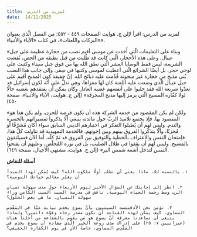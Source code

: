 ```yaml
---
title:  لمزيد من الدرس
date:  14/11/2025
---
```


لمزيد من الدرس:  اقرأ لإلن ج. هوايت الصفحات ٤٤٩ - ٤٥٢؛ من الفصل الّذي بعنوان «البركات واللعنات»، في كتاب «الآباء والأنبياء».

«وبناء على التعليمات الّتي أُخذت عن موسى أقيم نصب من حجارة عظيمة على جبل عيبال. وعلى هذه الأحجار، الّتي كانت قد طُليت من قبل بطبقة من الجص، نُقشت الشريعة، ليس فقط الوصايا العشر الّتي نطق الله بها من فوق جبل سيناء وكتبت على لوحي حجر، بل أيضًا الشرائع الّتي أعطيت لموسى وكتبها في سِفر. وإلى جانب هذا النصب بُني مذبح من حجارة غير منحوتة قُدّمت عليه ذبائح الله. إنّ حقيقة كون المذبح أقيم على جبل عيبال الّذي وضعت عليه اللعنة كان لها مغزاها، وهي تدلُّ على أنّه لكون إسرائيل قد تعدّوا شريعة الله فقد جلبوا على أنفسهم غضبه العادل وكان يمكن أن يفتقدهم بغضبه حالًا لولا كفّارة المسيح الّتي يرمز إليها مذبح المحرقة» (إلن ج. هوايت، الآباء والأنبياء، صفحة ٤٥٠)

«ولكن لم يكن المقصود من خدمة الشركة هذه أن تكون فرصة للحزن، ولم يكن هذا هو المقصود بها. فإذ يجتمع تلاميذ الربّ حول مائدته ينبغي ألّا يذكروا تقصيراتهم بالحسرة والندم. وليس لهم أن يُطيلوا التفكر في اختبارهم الديني السابق سواء أكان مُشرّفًا أو مُحزنًا، وألّا يتذكّروا الفروق بينهم وبين إخوتهم. فالخدمة التمهيدية قد تناولت كلَّ هذا. فاِمتحان النفس والاعتراف بالخطية والتوفيق بين الفروق قد تمّ كلّه. أما الآن فسيلتقون بالمسيح. وليس لهم أن يقفوا في ظلال الصليب، بل في نوره المُخلّص، وعليهم أن يفتحوا النفس لتدخل أشعة شمس البر» (إلن ج. هوايت، مشتهى الأجيال، صفحة ٦٤٩).

**أسئلة للنقاش**

`١. بالنسبة لك، ماذا يعني أن تطلب أولًا ملكوت الله؟ كيف يُمكن لهذا المبدأ أن يغيّر معالم حياتك اليومية؟`

`٢. انظر إلى إجابتك عن السؤال الأخير ليوم الأربعاء حول مدى سهولة نسيان الرب وسط زحمة الحياة اليومية. ناقش في مدرسة السبت السبب الكامن وراء سهولة النسيان. ما هي بعض الحلول؟`

`٣. نؤمن نحن الأدڤنتست السبتيون بأنّ يسوع يخدم نيابة عنّا في المَقْدِس السماوي. كيف يمكن لهذه القناعة أن تكون مصدر رجاء وقوّة دائمين؟ ولماذا ينبغي أن تساعدنا معرفة أنّ يسوع هو مَن يقوم بالشفاعة من أجلنا هناك (عبرانيين ٧: ٢٥) على إدراك مدى روعة الخبر الّذي مفاده أن يسوع يخدم في المَقْدِس السماوي، خاصةً الآن في يوم الكفارة الحقيقي؟`